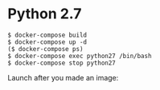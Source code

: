 # Python 2.7

```
$ docker-compose build
$ docker-compose up -d
($ docker-compose ps)
$ docker-compose exec python27 /bin/bash
$ docker-compose stop python27
```

Launch after you made an image:
```

```
